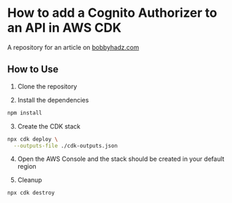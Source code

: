 # How to add a Cognito Authorizer to an API in AWS CDK

A repository for an article on
[bobbyhadz.com](https://bobbyhadz.com/blog/aws-cdk-api-authorizer)

## How to Use

1. Clone the repository

2. Install the dependencies

```bash
npm install
```

3. Create the CDK stack

```bash
npx cdk deploy \
  --outputs-file ./cdk-outputs.json
```

4. Open the AWS Console and the stack should be created in your default region

5. Cleanup

```bash
npx cdk destroy
```
